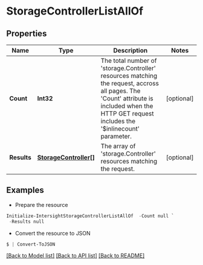 # StorageControllerListAllOf
## Properties

Name | Type | Description | Notes
------------ | ------------- | ------------- | -------------
**Count** | **Int32** | The total number of &#39;storage.Controller&#39; resources matching the request, accross all pages. The &#39;Count&#39; attribute is included when the HTTP GET request includes the &#39;$inlinecount&#39; parameter. | [optional] 
**Results** | [**StorageController[]**](StorageController.md) | The array of &#39;storage.Controller&#39; resources matching the request. | [optional] 

## Examples

- Prepare the resource
```powershell
Initialize-IntersightStorageControllerListAllOf  -Count null `
 -Results null
```

- Convert the resource to JSON
```powershell
$ | Convert-ToJSON
```

[[Back to Model list]](../README.md#documentation-for-models) [[Back to API list]](../README.md#documentation-for-api-endpoints) [[Back to README]](../README.md)

